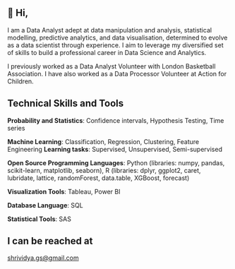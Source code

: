## 👋 Hi, 

I am a Data Analyst adept at data manipulation and analysis, statistical modelling, predictive analytics, and data visualisation, determined to evolve as a data scientist through experience. I aim to leverage my diversified set of skills to build a professional career in Data Science and Analytics. 

I previously worked as a Data Analyst Volunteer with London Basketball Association. I have also worked as a Data Processor Volunteer at Action for Children. 

## Technical Skills and Tools
**Probability and Statistics**: Confidence intervals, Hypothesis Testing, Time series

**Machine Learning**: Classification, Regression, Clustering, Feature Engineering
   **Learning tasks**: Supervised, Unsupervised, Semi-supervised
                                                                                                                                           
**Open Source Programming Languages**: Python (libraries: numpy, pandas, scikit-learn, matplotlib, seaborn), 
 R (libraries: dplyr, ggplot2, caret, lubridate, lattice, randomForest, data.table, XGBoost, forecast)

**Visualization Tools**: Tableau, Power BI

**Database Language**: SQL                                                                                                                                                                                                                                                

**Statistical Tools**: SAS

## I can be reached at
shrividya.gs@gmail.com

